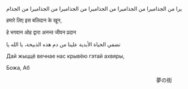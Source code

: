يرا من الجذاميرا من الجذاميرا من الجذاميرا من الجذاميرا من الجذاميرا من الجذام


हमारे लिए इस बलिदान के खून,


हे भगवान ओह द्वारा अनन्त जीवन प्रदान


تضفي الحياة الأبدية علينا من دم هذه الذبيحة، يا الله يا











Дай жыццё вечнае нас крывёю гэтай ахвяры,


Божа, Аб




ㅤㅤㅤㅤㅤㅤㅤㅤㅤㅤㅤㅤㅤㅤㅤㅤㅤㅤㅤㅤㅤㅤㅤㅤㅤㅤㅤㅤㅤㅤㅤ夢の街
